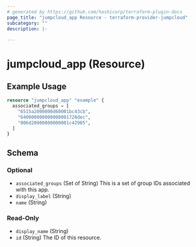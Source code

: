 ```yaml
---
# generated by https://github.com/hashicorp/terraform-plugin-docs
page_title: "jumpcloud_app Resource - terraform-provider-jumpcloud"
subcategory: ""
description: |-
  
---
```


# jumpcloud_app (Resource)



## Example Usage

```terraform
resource "jumpcloud_app" "example" {
  associated_groups = [
    "6515a2000000d60001bc43cb",
    "640000000000000001728dec",
    "006d20000000000001c42905",
  ]
}
```

<!-- schema generated by tfplugindocs -->
## Schema

### Optional

- `associated_groups` (Set of String) This is a set of group IDs associated with this app.
- `display_label` (String)
- `name` (String)

### Read-Only

- `display_name` (String)
- `id` (String) The ID of this resource.
